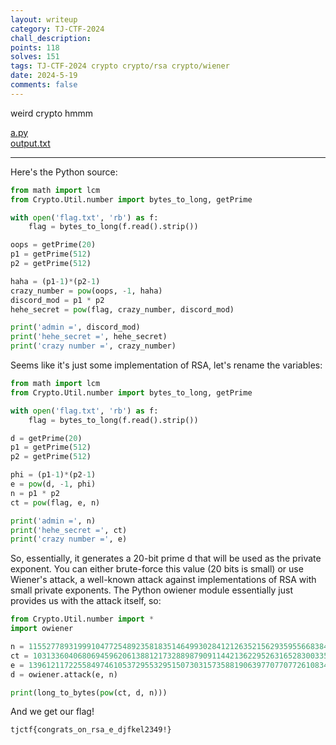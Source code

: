 ```yaml
---
layout: writeup
category: TJ-CTF-2024
chall_description:
points: 118
solves: 151
tags: TJ-CTF-2024 crypto crypto/rsa crypto/wiener
date: 2024-5-19
comments: false
---
```


weird crypto hmmm

[a.py](https://github.com/Nightxade/ctf-writeups/blob/master/assets/CTFs/TJ-CTF-2024/weird-crypto/a.py)  
[output.txt](https://github.com/Nightxade/ctf-writeups/blob/master/assets/CTFs/TJ-CTF-2024/weird-crypto/output.txt)  

---

Here's the Python source:  

```py
from math import lcm
from Crypto.Util.number import bytes_to_long, getPrime

with open('flag.txt', 'rb') as f:
    flag = bytes_to_long(f.read().strip())

oops = getPrime(20)
p1 = getPrime(512)
p2 = getPrime(512)

haha = (p1-1)*(p2-1)
crazy_number = pow(oops, -1, haha)
discord_mod = p1 * p2
hehe_secret = pow(flag, crazy_number, discord_mod)

print('admin =', discord_mod)
print('hehe_secret =', hehe_secret)
print('crazy number =', crazy_number)

```

Seems like it's just some implementation of RSA, let's rename the variables:  

```py
from math import lcm
from Crypto.Util.number import bytes_to_long, getPrime

with open('flag.txt', 'rb') as f:
    flag = bytes_to_long(f.read().strip())

d = getPrime(20)
p1 = getPrime(512)
p2 = getPrime(512)

phi = (p1-1)*(p2-1)
e = pow(d, -1, phi)
n = p1 * p2
ct = pow(flag, e, n)

print('admin =', n)
print('hehe_secret =', ct)
print('crazy number =', e)

```

So, essentially, it generates a 20-bit prime d that will be used as the private exponent. You can either brute-force this value (20 bits is small) or use Wiener's attack, a well-known attack against implementations of RSA with small private exponents. The Python owiener module essentially just provides us with the attack itself, so:   

```py
from Crypto.Util.number import *
import owiener

n = 115527789319991047725489235818351464993028412126352156293595566838475726455437233607597045733180526729630017323042204168151655259688176759042620103271351321127634573342826484117943690874998234854277777879701926505719709998116539185109829000375668558097546635835117245793477957255328281531908482325475746699343
ct = 10313360406806945962061388121732889879091144213622952631652830033549291457030908324247366447011281314834409468891636010186191788524395655522444948812334378330639344393086914411546459948482739784715070573110933928620269265241132766601148217497662982624793148613258672770168115838494270549212058890534015048102
e = 13961211722558497461053729553295150730315735881906397707707726108341912436868560366671282172656669633051752478713856363392549457910240506816698590171533093796488195641999706024628359906449130009380765013072711649857727561073714362762834741590645780746758372687127351218867865135874062716318840013648817769047
d = owiener.attack(e, n)

print(long_to_bytes(pow(ct, d, n)))
```

And we get our flag!  

    tjctf{congrats_on_rsa_e_djfkel2349!}